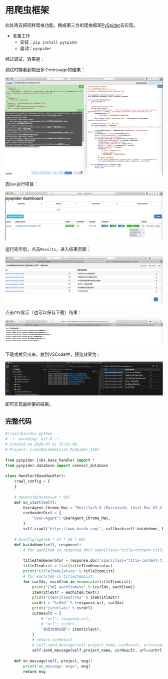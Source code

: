 # 用爬虫框架

此处再去把同样爬虫功能，换成第三方的爬虫框架[PySpider](http://book.crifan.com/books/python_spider_pyspider/website)去实现。

* 准备工作
  * 安装：`pip install pyspider`
  * 启动：`pyspider`

经过调试，效果是：

调试时能看到输出多个message的结果：

![baidu_hot_pyspider_debug](../../../assets/img/baidu_hot_pyspider_debug.png)

去`Run`运行项目：

![pyspider_run_baidu_hot](../../../assets/img/pyspider_run_baidu_hot.png)

运行完毕后，点击`Results`，进入结果页面：

![pyspider_results_see_list](../../../assets/img/pyspider_results_see_list.png)

点击`CSV`显示（也可以保存下载）结果：

![results_csv_file](../../../assets/img/results_csv_file.png)


下载或拷贝出来，放到VSCode中，预览效果为：

![vscode_csv_hot_list_preview](../../../assets/img/vscode_csv_hot_list_preview.png)

即可实现最终要的结果。


## 完整代码

```python
#!/usr/bin/env python
# -*- encoding: utf-8 -*-
# Created on 2020-07-31 15:01:00
# Project: crawlBaiduHotList_PySpider_1501

from pyspider.libs.base_handler import *
from pyspider.database import connect_database  

class Handler(BaseHandler):
    crawl_config = {
    }

    # @every(minutes=24 * 60)
    def on_start(self):
        UserAgent_Chrome_Mac = "Mozilla/5.0 (Macintosh; Intel Mac OS X 10_14_6) AppleWebKit/537.36 (KHTML, like Gecko) Chrome/84.0.4147.89 Safari/537.36"
        curHeaderDict = {
            "User-Agent": UserAgent_Chrome_Mac,
        }
        self.crawl('https://www.baidu.com/', callback=self.baiduHome, headers=curHeaderDict)

    # @config(age=10 * 24 * 60 * 60)
    def baiduHome(self, response):
        # for eachItem in response.doc('span[class="title-content-title"]').items():

        titleItemGenerator = response.doc('span[class="title-content-title"]').items()
        titleItemList = list(titleItemGenerator)
        print("titleItemList=%s" % titleItemList)
        # for eachItem in titleItemList:
        for curIdx, eachItem in enumerate(titleItemList):
            print("[%d] eachItem=%s" % (curIdx, eachItem))
            itemTitleStr = eachItem.text()
            print("itemTitleStr=%s" % itemTitleStr)
            curUrl = "%s#%d" % (response.url, curIdx)
            print("curUrl=%s" % curUrl)
            curResult = {
                # "url": response.url,
                # "url": curUrl,
                "百度热榜标题": itemTitleStr,
            }
            # return curResult
            # self.send_message(self.project_name, curResult, url=response.url)
            self.send_message(self.project_name, curResult, url=curUrl)

    def on_message(self, project, msg):
        print("on_message: msg=", msg)
        return msg
```
